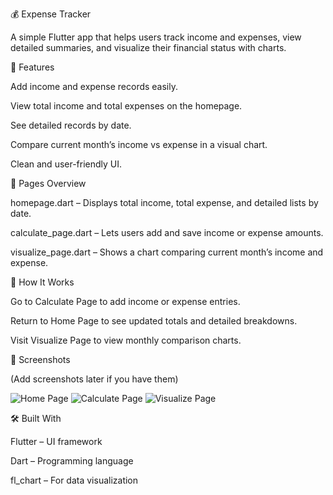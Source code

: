 💰 Expense Tracker

A simple Flutter app that helps users track income and expenses, view detailed summaries, and visualize their financial status with charts.

📱 Features

Add income and expense records easily.

View total income and total expenses on the homepage.

See detailed records by date.

Compare current month’s income vs expense in a visual chart.

Clean and user-friendly UI.

🧩 Pages Overview

homepage.dart – Displays total income, total expense, and detailed lists by date.

calculate_page.dart – Lets users add and save income or expense amounts.

visualize_page.dart – Shows a chart comparing current month’s income and expense.


🧠 How It Works

Go to Calculate Page to add income or expense entries.

Return to Home Page to see updated totals and detailed breakdowns.

Visit Visualize Page to view monthly comparison charts.

📸 Screenshots

(Add screenshots later if you have them)

![Home Page](https://github.com/Prottoy-01/Expense_Tracker/blob/35cec904b43683a7d2cd3a7883f847a246683b9a/Screenshots/Screenshot_20251027-095148.png)
![Calculate Page](https://github.com/Prottoy-01/Expense_Tracker/blob/35cec904b43683a7d2cd3a7883f847a246683b9a/Screenshots/Screenshot_20251027-095156.png)
![Visualize Page](https://github.com/Prottoy-01/Expense_Tracker/blob/35cec904b43683a7d2cd3a7883f847a246683b9a/Screenshots/Screenshot_20251027-094847.png)

🛠 Built With

Flutter – UI framework

Dart – Programming language

fl_chart – For data visualization 
